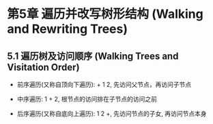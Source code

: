 # 第5章 遍历并改写树形结构 (Walking and Rewriting Trees)

## 5.1 遍历树及访问顺序 (Walking Trees and Visitation Order)

* 前序遍历(又称自顶向下遍历): + 1 2, 先访问父节点，再访问子节点

* 中序遍历: 1 + 2, 根节点的访问排在子节点的访问之前

* 后序遍历(又称自底向上遍历): 1 2 +, 先访问节点的子女, 再访问节点本身



